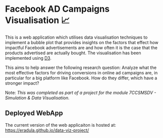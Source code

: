 # Facebook AD Campaigns Visualisation 📈

This is a web application which utilises data visualisation techniques to implement a bubble plot that provides insights on the factors that effect how impactful Facebook advertisements are and how often it is the case that the products advertised are actually bought. The visualisation has been implemented using [D3](https://d3js.org/).

This aims to help answer the following research question: Analyze what the most effective factors for driving conversions in online ad campaigns are, in particular for a big platform like Facebook. How do they differ, which have a stronger impact?

Note: *This was completed as part of a project for the module 7CCSMSDV - Simulation & Data Visualisation.*

## Deployed WebApp
The current version of the web applicaiton is hosted at: 
https://eradula.github.io/data-viz-project/
